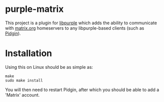 # purple-matrix

This project is a plugin for
[libpurple](https://developer.pidgin.im/wiki/WhatIsLibpurple) which adds the
ability to communicate with [matrix.org](http://matrix.org) homeservers to any
libpurple-based clients (such as [Pidgin](www.pidgin.im)).

# Installation

Using this on Linux should be as simple as:

```
make
sudo make install
```

You will then need to restart Pidgin, after which you should be able to add a
'Matrix' account.
